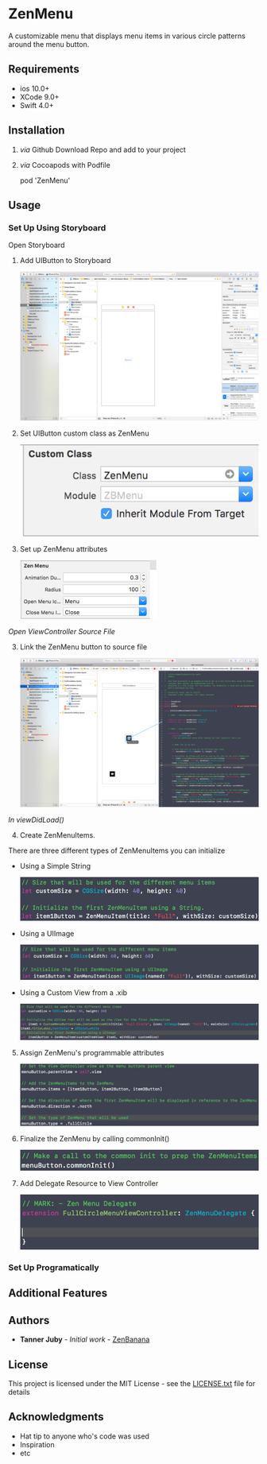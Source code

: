 # ZenMenu

A customizable menu that displays menu items in various circle patterns around the menu button.

## Requirements

* ios 10.0+
* XCode 9.0+
* Swift 4.0+

## Installation

1) *via* Github
	Download Repo and add to your project

2) *via* Cocoapods with Podfile
	
	pod 'ZenMenu'
	

## Usage


### Set Up Using Storyboard


Open Storyboard 

1) Add UIButton to Storyboard

	![Add UIButton](/Assets/ReadMe-Images/Add-UIButton-To-SB.png)


2) Set UIButton custom class as ZenMenu

	![Set as ZenMenu](/Assets/ReadMe-Images/Set-Button-As-ZenMenu.png)


3) Set up ZenMenu attributes

	![Set Attributes](/Assets/ReadMe-Images/Set-ZenMenu-Attributes-SB.png)


*Open ViewController Source File*


3) Link the ZenMenu button to source file

	![Link to source file](/Assets/ReadMe-Images/set-ZenMenu-As-UIOutlet.png)


*In viewDidLoad()*


4) Create ZenMenuItems. 
    
  There are three different types of ZenMenuItems you can initialize
	
  * Using a Simple String
  
	![Simple String Item](/Assets/ReadMe-Images/Init-ZenMenuItem-As-String.png)	
	
  * Using a UIImage
  
  	![UImage Item](/Assets/ReadMe-Images/Init-ZenMenuItem-As-Image.png)
		
	
  * Using a Custom View from a .xib

	![Custom View Item](/Assets/ReadMe-Images/Init-ZenMenuItem-As-Custom.png)
	

5) Assign ZenMenu's programmable attributes

	![Programatical Attributes](/Assets/ReadMe-Images/Set-ZenMenu-Attributes.png)
	
	
6) Finalize the ZenMenu by calling commonInit()

	![Common Init](/Assets/ReadMe-Images/Common-Init.png)


7) Add Delegate Resource to View Controller
	
	![Delegate](/Assets/ReadMe-Images/Delegate-Source.png)


### Set Up Programatically


## Additional Features


## Authors

* **Tanner Juby** - *Initial work* - [ZenBanana](https://github.com/ZenBanana)


## License

This project is licensed under the MIT License - see the [LICENSE.txt](LICENSE.txt) file for details


## Acknowledgments

* Hat tip to anyone who's code was used
* Inspiration
* etc

